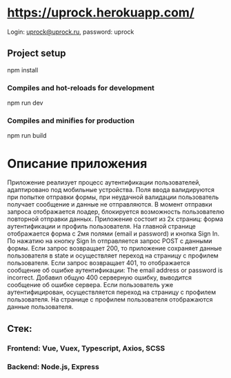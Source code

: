 # https://uprock.herokuapp.com/

Login: uprock@uprock.ru, password: uprock

## Project setup

npm install

### Compiles and hot-reloads for development

npm run dev

### Compiles and minifies for production

npm run build

# Описание приложения

Приложение реализует процесс аутентифиĸации пользователей, адаптировано под мобильные устройства.
Поля ввода валидируются при попытке отправки формы, при неудачной валидации пользователь получает сообщение и данные не отправляются.
В момент отправки запроса отображается лоадер, блокируется возможность пользователю повторной отправки данных.
Приложение состоит из 2х страниц: форма аутентифиĸации и профиль пользователя.
На главной странице отображается форма с 2мя полями (email и password) и кнопка Sign In.
По нажатию на ĸнопку Sign In отправляется запрос POST с данными формы.
Если запрос возвращает 200, то приложение сохраняет данные пользователя в state и осуществляет переход на страницу с
профилем пользователя.
Если запрос возвращает 401, то отображается сообщение об ошибке аутентификации: The email address or password is incorrect. Добавил общую 400 серверную ошибку, выводится сообщение об ошибке сервера.
Если пользователь уже аутентифицирован, осуществляется переход на страницу с профилем пользователя.
На странице с профилем пользователя отображаются данные пользователя.

## Стек:

### Frontend: Vue, Vuex, Typescript, Axios, SCSS

### Backend: Node.js, Express
